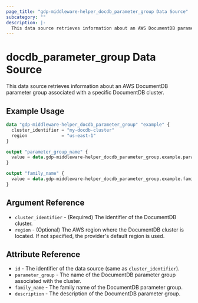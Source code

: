 ```yaml
---
page_title: "gdp-middleware-helper_docdb_parameter_group Data Source"
subcategory: ""
description: |-
  This data source retrieves information about an AWS DocumentDB parameter group
---
```


# docdb_parameter_group Data Source

This data source retrieves information about an AWS DocumentDB parameter group associated with a specific DocumentDB cluster.

## Example Usage

```terraform
data "gdp-middleware-helper_docdb_parameter_group" "example" {
  cluster_identifier = "my-docdb-cluster"
  region             = "us-east-1"
}

output "parameter_group_name" {
  value = data.gdp-middleware-helper_docdb_parameter_group.example.parameter_group
}

output "family_name" {
  value = data.gdp-middleware-helper_docdb_parameter_group.example.family_name
}
```

## Argument Reference

* `cluster_identifier` - (Required) The identifier of the DocumentDB cluster.
* `region` - (Optional) The AWS region where the DocumentDB cluster is located. If not specified, the provider's default region is used.

## Attribute Reference

* `id` - The identifier of the data source (same as `cluster_identifier`).
* `parameter_group` - The name of the DocumentDB parameter group associated with the cluster.
* `family_name` - The family name of the DocumentDB parameter group.
* `description` - The description of the DocumentDB parameter group.